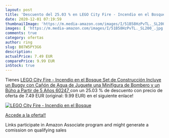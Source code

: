 ```yaml
---
layout: post
title: 'Descuento del 25.03 % en LEGO City Fire - Incendio en el Bosque  '
date: 2020-12-01 07:19:59
thumbnailImage: 'https://m.media-amazon.com/images/I/51B58HzPvTL._SL200_.jpg'
images: [ 'https://m.media-amazon.com/images/I/51B58HzPvTL._SL200_.jpg' ]
comments: true
category: ofertas
author: ring
slug: B07W5PY3G6
description:
actualPrice: 7.49 EUR
comparePrice: 9.99 EUR
inStock: true
---
```


Tienes [LEGO City Fire - Incendio en el Bosque  Set de Construcción  Incluye un Buggy con Cañón de Agua de Juguete  una Minifigura de Bombero y un Búho  a Partir de 5 Años  60247 ](https://www.amazon.es/dp/B07W5PY3G6/?tag=tolees-21) con un 25.03 % de descuento con precio de oferta de 7.49 EUR (original: 9.99 EUR) en el siguiente enlace!

[![LEGO City Fire - Incendio en el Bosque  ](https://m.media-amazon.com/images/I/51B58HzPvTL._SL200_.jpg)](https://www.amazon.es/dp/B07W5PY3G6/?tag=tolees-21)

[Accede a la oferta!!](https://www.amazon.es/dp/B07W5PY3G6/?tag=tolees-21)

Links participate in Amazon Associate program and might generate a comission on qualifying sales


